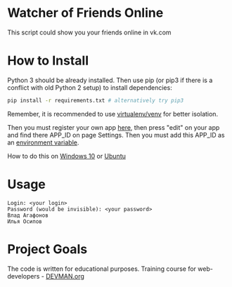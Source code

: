 # Watcher of Friends Online

This script could show you your friends online in vk.com

# How to Install

Python 3 should be already installed. Then use pip (or pip3 if there is a conflict with old Python 2 setup) to install dependencies:

```bash
pip install -r requirements.txt # alternatively try pip3
```

Remember, it is recommended to use [virtualenv/venv](https://devman.org/encyclopedia/pip/pip_virtualenv/) for better isolation.

Then you must register your own app [here](https://vk.com/apps?act=manage), then press "edit" on your app and find there APP_ID on page Settings. Then you must add this APP_ID as an [environment variable](https://en.wikipedia.org/wiki/Environment_variable).   

How to do this on [Windows 10](https://superuser.com/questions/949560/how-do-i-set-system-environment-variables-in-windows-10) or [Ubuntu](https://help.ubuntu.com/community/EnvironmentVariables)

# Usage
  ```$ python3 vk_friends_online.py 
  Login: <your login>  
  Password (would be invisible): <your password>
  Влад Агафонов
  Илья Осипов
  ```


# Project Goals

The code is written for educational purposes. Training course for web-developers - [DEVMAN.org](https://devman.org)
